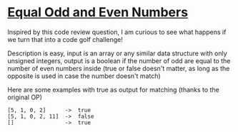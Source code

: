 # [Equal Odd and Even Numbers][Challenge]

Inspired by this code review question, I am curious to see what
happens if we turn that into a code golf challenge!

Description is easy, input is an array or any similar data structure
with only unsigned integers, output is a boolean if the number of
odd are equal to the number of even numbers inside (true or false
doesn't matter, as long as the opposite is used in case the number
doesn't match)

Here are some examples with true as output for matching (thanks to
the original OP)

    [5, 1, 0, 2]      ->  true 
    [5, 1, 0, 2, 11]  ->  false
    []                ->  true 

[Challenge]: https://codegolf.stackexchange.com/questions/205103/check-if-an-array-or-equivalent-has-the-same-number-of-odd-and-even-numbers/
